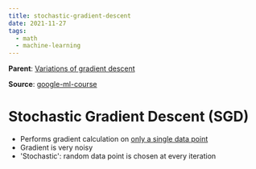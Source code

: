 ```yaml
---
title: stochastic-gradient-descent
date: 2021-11-27
tags:
  - math
  - machine-learning
---
```


**Parent**: [Variations of gradient descent](ma/variations-gradient-descent.md)

**Source**: [google-ml-course](bibliography/google-ml-course.md)

# Stochastic Gradient Descent (SGD)
* Performs gradient calculation on [only a single data point](ma/batching-in-ml.md)
* Gradient is very noisy
* 'Stochastic': random data point is chosen at every iteration